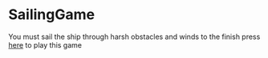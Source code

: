 # SailingGame
You must sail the ship through harsh obstacles and winds to the finish
press [here](https://games2024.itch.io/sailing-game) to play this game
